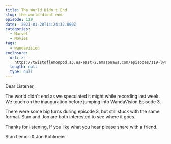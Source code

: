 ```yaml
---
title: The World Didn't End
slug: the-world-didnt-end
episode: 119
date: '2021-01-28T14:24:32.000Z'
categories:
  - Marvel
  - Movies
tags:
  - wandavision
enclosure:
  url: >-
    https://twistoflemonpod.s3.us-east-2.amazonaws.com/episodes/119-lwatol-20210128.mp3
  length: null
  type: null
---
```


Dear Listener,

The world didn't end as we speculated it might while recording last week. We touch on the inauguration before jumping into WandaVision Episode 3.

There were some big turns during episode 3, but still stuck with the same format. Stan and Jon are both interested to see where it goes.

Thanks for listening, If you like what you hear please share with a friend.

Stan Lemon & Jon Kohlmeier
